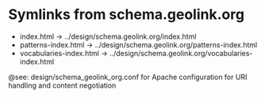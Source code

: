 

# Symlinks from schema.geolink.org

* index.html -> ../design/schema.geolink.org/index.html
* patterns-index.html -> ../design/schema.geolink.org/patterns-index.html
* vocabularies-index.html -> ../design/schema.geolink.org/vocabularies-index.html

@see: design/schema_geolink_org.conf for Apache configuration for URI handling and content negotiation

